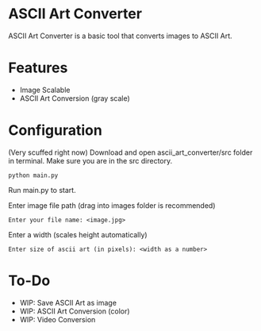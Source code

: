 # ASCII Art Converter
ASCII Art Converter is a basic tool that converts images to ASCII Art.

# Features
- Image Scalable
- ASCII Art Conversion (gray scale)

# Configuration
(Very scuffed right now)
Download and open ascii_art_converter/src folder in terminal. Make sure you are in the src directory. 
```
python main.py
```
Run main.py to start.

Enter image file path (drag into images folder is recommended)
```
Enter your file name: <image.jpg>
```

Enter a width (scales height automatically)
```
Enter size of ascii art (in pixels): <width as a number>
```

# To-Do
- WIP: Save ASCII Art as image 
- WIP: ASCII Art Conversion (color)
- WIP: Video Conversion
